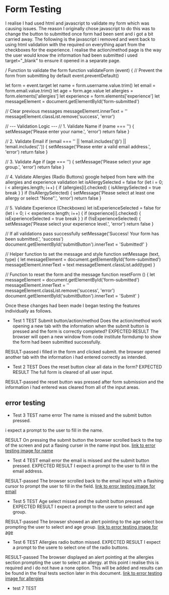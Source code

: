 

# Form Testing
I realise I had used html and javascript to validate my form which was causing issues. The reason I originally chose javascript to do this was to change the button to submitted once form had been sent and i got a bit carried away. The following is the javascript i removed and went back to using html validation with the required on everything apart from the checkboxes for the experience.
I realise the action/method page is the way the user would know the information had been submitted i used target="_blank" to ensure it opened in a separate page.

/ Function to validate the form
function validateForm (event) {
  // Prevent the form from submitting by default
  event.preventDefault()

  let form = event.target
  let name = form.username.value.trim()
  let email = form.email.value.trim()
  let age = form.age.value
  let allergies = form.elements['allergies']
  let experience = form.elements['experience']
  let messageElement = document.getElementById('form-submitted')

  // Clear previous messages
  messageElement.innerText = ''
  messageElement.classList.remove('success', 'error')

  // --- Validation Logic ---
  // 1. Validate Name
  if (name === '') {
    setMessage('Please enter your name.', 'error')
    return false
  }

  // 2. Validate Email
  if (email === '' || !email.includes('@') || !email.includes('.')) {
    setMessage('Please enter a valid email address.', 'error')
    return false
  }

  // 3. Validate Age
  if (age === '') {
    setMessage('Please select your age group.', 'error')
    return false
  }

  // 4. Validate Allergies (Radio Buttons) google helped from here with the allergies and experience validation
  let isAllergySelected = false
  for (let i = 0; i < allergies.length; i++) {
    if (allergies[i].checked) {
      isAllergySelected = true
      break
    }
  }
  if (!isAllergySelected) {
    setMessage('Please select at least one allergy or select "None".', 'error')
    return false
  }

  // 5. Validate Experience (Checkboxes)
  let isExperienceSelected = false
  for (let i = 0; i < experience.length; i++) {
    if (experience[i].checked) {
      isExperienceSelected = true
      break
    }
  }
  if (!isExperienceSelected) {
    setMessage('Please select your experience level.', 'error')
    return false
  }

  // If all validations pass successfully
  setMessage('Success! Your form has been submitted.', 'success')
  document.getElementById('submitButton').innerText = 'Submitted!'
}

// Helper function to set the message and style
function setMessage (text, type) {
  let messageElement = document.getElementById('form-submitted')
  messageElement.innerText = text
  messageElement.classList.add(type)
}

// Function to reset the form and the message
function resetForm () {
  let messageElement = document.getElementById('form-submitted')
  messageElement.innerText = ''
  messageElement.classList.remove('success', 'error')
  document.getElementById('submitButton').innerText = 'Submit'
}

Once these changes had been made I began testing the features individually as follows.

* Test 1
TEST
Submit button/action/method
Does the action/method work opening a new tab with the information when the submit button is pressed and the form is correctly completed?
EXPECTED RESULT
The browser will open a new window from code institute formdump to show the form had been submitted successfully.

RESULT-passed
i filled in the form and clicked submit. the browser opened another tab with the information i had entered correctly as intended.

* Test 2
TEST
Does the reset button clear all data in the form?
EXPECTED RESULT
The full form is cleared of all user input.

RESULT-passed
the reset button was pressed after form submission and the information i had entered was cleared from all of the input areas.

## error testing
* Test 3
TEST
name error
The name is missed and the submit button pressed.

i expect a prompt to the user to fill in the name.

RESULT
On pressing the submit button the browser scrolled back to the top of the screen and put a flasing curser in the name input box.
[link to error testing image for name](https://rhiannemock.github.io/ketoboot/assets/testing-screenshots/error-testing/name-missed.png)

* Test 4
TEST
email error
the email is missed and the submit button pressed.
EXPECTED RESULT
I expect a prompt to the user to fill in the email address.

RESULT-passed
The browser scrolled back to the email input with a flashing cursor to prompt the user to fill in the field.
[link to error testing image for email](https://rhiannemock.github.io/ketoboot/assets/testing-screenshots/error-testing/email-missed.png)

* Test 5
TEST
Age select missed and the submit button pressed.
EXPECTED RESULT
I expect a prompt to the usere to select and age group.

RESULT-passed
The browser showed an alert pointing to the age select box prompting the user to select and age group.
[link to error testing image for age](https://rhiannemock.github.io/ketoboot/assets/testing-screenshots/error-testing/age-missed.png)

* Test 6
TEST
Allergies radio button missed.
EXPECTED RESULT
I expect a prompt to the usere to select one of the radio buttons.

RESULT-passed
The browser displayed an alert pointing at the allergies section prompting the user to select an allergy.
at this point i realise this is required and i do not have a none option. This will be added and results can be found in the final tests section later in this document.
[link to error testing image for allergies](https://rhiannemock.github.io/ketoboot/assets/testing-screenshots/error-testing/allergies-missed.png)

* test 7
TEST

